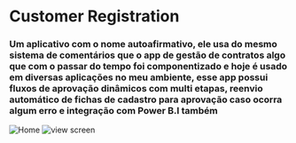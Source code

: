 # Customer Registration

### Um aplicativo com o nome autoafirmativo, ele usa do mesmo sistema de comentários que o app de gestão de contratos algo que com o passar do tempo foi componentizado e hoje é usado em diversas aplicações no meu ambiente, esse app possui fluxos de aprovação dinâmicos com multi etapas, reenvio automático de fichas de cadastro para aprovação caso ocorra algum erro e integração com Power B.I também

![Home](https://user-images.githubusercontent.com/94719601/224180874-a452458c-cf94-4291-a07b-35ce36ad1491.jpg)
![view screen](https://user-images.githubusercontent.com/94719601/224180876-d3dcd71c-0af8-4238-a56f-d1b7b76ccf4e.jpg)
